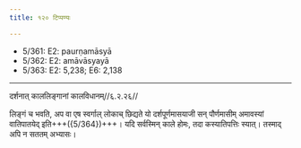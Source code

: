 ```yaml
---
title: १२० टिप्पण्यः

---
```

- 5/361: E2: paurṇamāsyā
- 5/362: E2: amāvāsyayā
- 5/363: E2: 5,238; E6: 2,138

____________________________________________


दर्शनात् काललिङ्गानां कालविधानम्//६.२.२६//

लिङ्गं च भवति, अप वा एष स्वर्गाल् लोकाच् छिद्यते यो दर्शपूर्णमासयाजी सन् पौर्णमासीम् अमावस्यां वातिपातयेद् इति+++({5/364})+++। यदि सर्वस्मिन् काले होमः, तदा कस्यातिपत्तिः स्यात्। तस्माद् अपि न सततम् अभ्यासः।
